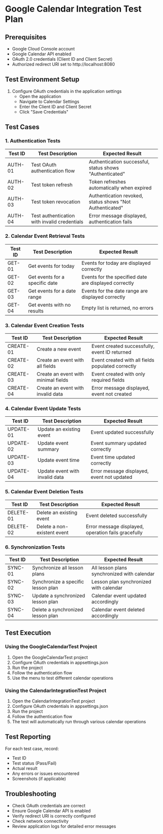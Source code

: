 # Google Calendar Integration Test Plan

## Prerequisites
- Google Cloud Console account
- Google Calendar API enabled
- OAuth 2.0 credentials (Client ID and Client Secret)
- Authorized redirect URI set to http://localhost:8080

## Test Environment Setup
1. Configure OAuth credentials in the application settings
   - Open the application
   - Navigate to Calendar Settings
   - Enter the Client ID and Client Secret
   - Click "Save Credentials"

## Test Cases

### 1. Authentication Tests
| Test ID | Test Description | Expected Result |
|---------|-----------------|-----------------|
| AUTH-01 | Test OAuth authentication flow | Authentication successful, status shows "Authenticated" |
| AUTH-02 | Test token refresh | Token refreshes automatically when expired |
| AUTH-03 | Test token revocation | Authentication revoked, status shows "Not Authenticated" |
| AUTH-04 | Test authentication with invalid credentials | Error message displayed, authentication fails |

### 2. Calendar Event Retrieval Tests
| Test ID | Test Description | Expected Result |
|---------|-----------------|-----------------|
| GET-01 | Get events for today | Events for today are displayed correctly |
| GET-02 | Get events for a specific date | Events for the specified date are displayed correctly |
| GET-03 | Get events for a date range | Events for the date range are displayed correctly |
| GET-04 | Get events with no results | Empty list is returned, no errors |

### 3. Calendar Event Creation Tests
| Test ID | Test Description | Expected Result |
|---------|-----------------|-----------------|
| CREATE-01 | Create a new event | Event created successfully, event ID returned |
| CREATE-02 | Create an event with all fields | Event created with all fields populated correctly |
| CREATE-03 | Create an event with minimal fields | Event created with only required fields |
| CREATE-04 | Create an event with invalid data | Error message displayed, event not created |

### 4. Calendar Event Update Tests
| Test ID | Test Description | Expected Result |
|---------|-----------------|-----------------|
| UPDATE-01 | Update an existing event | Event updated successfully |
| UPDATE-02 | Update event summary | Event summary updated correctly |
| UPDATE-03 | Update event time | Event time updated correctly |
| UPDATE-04 | Update event with invalid data | Error message displayed, event not updated |

### 5. Calendar Event Deletion Tests
| Test ID | Test Description | Expected Result |
|---------|-----------------|-----------------|
| DELETE-01 | Delete an existing event | Event deleted successfully |
| DELETE-02 | Delete a non-existent event | Error message displayed, operation fails gracefully |

### 6. Synchronization Tests
| Test ID | Test Description | Expected Result |
|---------|-----------------|-----------------|
| SYNC-01 | Synchronize all lesson plans | All lesson plans synchronized with calendar |
| SYNC-02 | Synchronize a specific lesson plan | Lesson plan synchronized with calendar |
| SYNC-03 | Update a synchronized lesson plan | Calendar event updated accordingly |
| SYNC-04 | Delete a synchronized lesson plan | Calendar event deleted accordingly |

## Test Execution

### Using the GoogleCalendarTest Project
1. Open the GoogleCalendarTest project
2. Configure OAuth credentials in appsettings.json
3. Run the project
4. Follow the authentication flow
5. Use the menu to test different calendar operations

### Using the CalendarIntegrationTest Project
1. Open the CalendarIntegrationTest project
2. Configure OAuth credentials in appsettings.json
3. Run the project
4. Follow the authentication flow
5. The test will automatically run through various calendar operations

## Test Reporting
For each test case, record:
- Test ID
- Test status (Pass/Fail)
- Actual result
- Any errors or issues encountered
- Screenshots (if applicable)

## Troubleshooting
- Check OAuth credentials are correct
- Ensure Google Calendar API is enabled
- Verify redirect URI is correctly configured
- Check network connectivity
- Review application logs for detailed error messages
